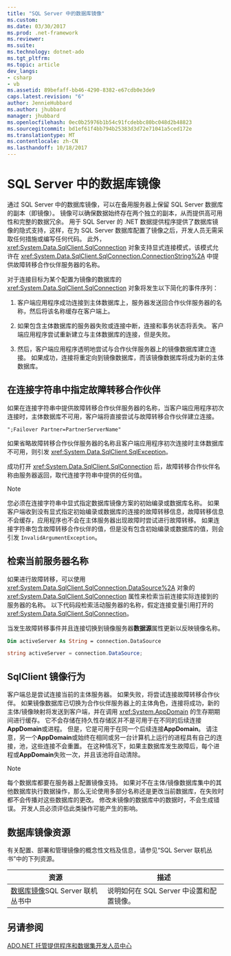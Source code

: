 ```yaml
---
title: "SQL Server 中的数据库镜像"
ms.custom: 
ms.date: 03/30/2017
ms.prod: .net-framework
ms.reviewer: 
ms.suite: 
ms.technology: dotnet-ado
ms.tgt_pltfrm: 
ms.topic: article
dev_langs:
- csharp
- vb
ms.assetid: 89befaff-bb46-4290-8382-e67cdb0e3de9
caps.latest.revision: "6"
author: JennieHubbard
ms.author: jhubbard
manager: jhubbard
ms.openlocfilehash: 0ec0b25976b1b54c91fcdebbc80bc048d2b48823
ms.sourcegitcommit: bd1ef61f4bb794b25383d3d72e71041a5ced172e
ms.translationtype: MT
ms.contentlocale: zh-CN
ms.lasthandoff: 10/18/2017
---
```

# <a name="database-mirroring-in-sql-server"></a>SQL Server 中的数据库镜像
通过 SQL Server 中的数据库镜像，可以在备用服务器上保留 SQL Server 数据库的副本（即镜像）。 镜像可以确保数据始终存在两个独立的副本，从而提供高可用性和完整的数据冗余。 用于 SQL Server 的 .NET 数据提供程序提供了数据库镜像的隐式支持，这样，在为 SQL Server 数据库配置了镜像之后，开发人员无需采取任何措施或编写任何代码。 此外，<xref:System.Data.SqlClient.SqlConnection> 对象支持显式连接模式，该模式允许在 <xref:System.Data.SqlClient.SqlConnection.ConnectionString%2A> 中提供故障转移合作伙伴服务器的名称。  
  
 对于连接目标为某个配置为镜像的数据库的 <xref:System.Data.SqlClient.SqlConnection> 对象将发生以下简化的事件序列：  
  
1.  客户端应用程序成功连接到主体数据库上，服务器发送回合作伙伴服务器的名称，然后将该名称缓存在客户端上。  
  
2.  如果包含主体数据库的服务器失败或连接中断，连接和事务状态将丢失。 客户端应用程序尝试重新建立与主体数据库的连接，但是失败。  
  
3.  然后，客户端应用程序透明地尝试与合作伙伴服务器上的镜像数据库建立连接。 如果成功，连接将重定向到镜像数据库，而该镜像数据库将成为新的主体数据库。  
  
## <a name="specifying-the-failover-partner-in-the-connection-string"></a>在连接字符串中指定故障转移合作伙伴  
 如果在连接字符串中提供故障转移合作伙伴服务器的名称，当客户端应用程序初次连接时，主体数据库不可用，客户端将直接尝试与故障转移合作伙伴建立连接。  
  
```  
";Failover Partner=PartnerServerName"  
```  
  
 如果省略故障转移合作伙伴服务器的名称且客户端应用程序初次连接时主体数据库不可用，则引发 <xref:System.Data.SqlClient.SqlException>。  
  
 成功打开 <xref:System.Data.SqlClient.SqlConnection> 后，故障转移合作伙伴名称由服务器返回，取代连接字符串中提供的任何值。  
  
> [!NOTE]
>  您必须在连接字符串中显式指定数据库镜像方案的初始编录或数据库名称。 如果客户端收到没有显式指定初始编录或数据库的连接的故障转移信息，故障转移信息不会缓存，应用程序也不会在主体服务器出现故障时尝试进行故障转移。 如果连接字符串包含故障转移合作伙伴的值，但是没有包含初始编录或数据库的值，则会引发 `InvalidArgumentException`。  
  
## <a name="retrieving-the-current-server-name"></a>检索当前服务器名称  
 如果进行故障转移，可以使用 <xref:System.Data.SqlClient.SqlConnection.DataSource%2A> 对象的 <xref:System.Data.SqlClient.SqlConnection> 属性来检索当前连接实际连接到的服务器的名称。 以下代码段检索活动服务器的名称，假定连接变量引用打开的 <xref:System.Data.SqlClient.SqlConnection>。  
  
 当发生故障转移事件并且连接切换到镜像服务器**数据源**属性更新以反映镜像名称。  
  
```vb  
Dim activeServer As String = connection.DataSource  
```  
  
```csharp  
string activeServer = connection.DataSource;  
```  
  
## <a name="sqlclient-mirroring-behavior"></a>SqlClient 镜像行为  
 客户端总是尝试连接当前的主体服务器。 如果失败，将尝试连接故障转移合作伙伴。 如果镜像数据库已切换为合作伙伴服务器上的主体角色，连接将成功，新的主体/镜像映射将发送到客户端，并在调用 <xref:System.AppDomain> 的生存期期间进行缓存。 它不会存储在持久性存储区并不是可用于在不同的后续连接**AppDomain**或进程。 但是，它是可用于在同一个后续连接**AppDomain**。 请注意，另一个**AppDomain**或始终在相同或另一台计算机上运行的进程具有自己的连接，池，这些连接不会重置。 在这种情况下，如果主数据库发生故障后，每个进程或**AppDomain**失败一次，并且该池将自动清除。  
  
> [!NOTE]
>  每个数据库都要在服务器上配置镜像支持。 如果对不在主体/镜像数据库集中的其他数据库执行数据操作，那么无论使用多部分名称还是更改当前数据库，在失败时都不会传播对这些数据库的更改。 修改未镜像的数据库中的数据时，不会生成错误。 开发人员必须评估此类操作可能产生的影响。  
  
## <a name="database-mirroring-resources"></a>数据库镜像资源  
 有关配置、部署和管理镜像的概念性文档及信息，请参见“SQL Server 联机丛书”中的下列资源。  
  
|资源|描述|  
|--------------|-----------------|  
|[数据库镜像](http://msdn.microsoft.com/library/bb934127.aspx)SQL Server 联机丛书中|说明如何在 SQL Server 中设置和配置镜像。|  
  
## <a name="see-also"></a>另请参阅  
 [ADO.NET 托管提供程序和数据集开发人员中心](http://go.microsoft.com/fwlink/?LinkId=217917)
